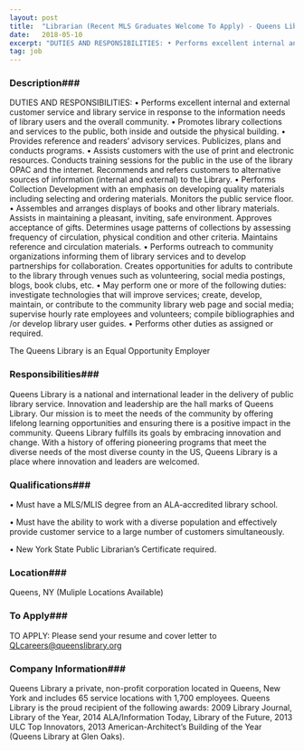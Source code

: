 ```yaml
---
layout: post
title:  "Librarian (Recent MLS Graduates Welcome To Apply) - Queens Library"
date:   2018-05-10
excerpt: "DUTIES AND RESPONSIBILITIES: • Performs excellent internal and external customer service and library service in response to the information needs of library users and the overall community. • Promotes library collections and services to the public, both inside and outside the physical building. • Provides reference and readers’ advisory services...."
tag: job
---
```


### Description###

DUTIES AND RESPONSIBILITIES:
•	Performs excellent internal and external customer service and library service in response to the information needs of library users and the overall community.
•	Promotes library collections and services to the public, both inside and outside the physical building.
•	Provides reference and readers’ advisory services.  Publicizes, plans and conducts programs. 
•	Assists customers with the use of print and electronic resources.  Conducts training sessions for the public in the use of the library OPAC and the internet. Recommends and refers customers to alternative sources of information (internal and external) to the Library.
•	Performs Collection Development with an emphasis on developing quality materials including selecting and ordering materials. Monitors the public service floor.
•	Assembles and arranges displays of books and other library materials.  Assists in maintaining a pleasant, inviting, safe environment. Approves acceptance of gifts.  Determines usage patterns of collections by assessing frequency of circulation, physical condition and other criteria.   Maintains reference and circulation materials.
•	Performs outreach to community organizations informing them of library services and to develop partnerships for collaboration. Creates opportunities for adults to contribute to the library through venues such as volunteering, social media postings, blogs, book clubs, etc.
•	May perform one or more of the following duties: investigate technologies that will improve services; create, develop, maintain, or contribute to the community library web page and social media; supervise hourly rate employees and volunteers; compile bibliographies and /or develop library user guides. 
•	Performs other duties as assigned or required.

The Queens Library is an Equal Opportunity Employer 


### Responsibilities###

Queens Library is a national and international leader in the delivery of public library service. Innovation and leadership are the hall marks of Queens Library. Our mission is to meet the needs of the community by offering lifelong learning opportunities and ensuring there is a positive impact in the community. Queens Library fulfills its goals by embracing innovation and change. With a history of offering pioneering programs that meet the diverse needs of the most diverse county in the US, Queens Library is a place where innovation and leaders are welcomed.   


### Qualifications###


• 	Must have a MLS/MLIS degree from an ALA-accredited library school.

• 	Must have the ability to work with a diverse population and effectively provide customer service to a large number of customers simultaneously.

• 	New York State Public Librarian’s Certificate required.





### Location###

Queens, NY (Muliple Locations Available)




### To Apply###

TO APPLY:
Please send your resume and cover letter to QLcareers@queenslibrary.org 


### Company Information###

Queens Library a private, non-profit corporation located in Queens, New York and includes 65 service locations with 1,700 employees. 
Queens Library is the proud recipient of the following awards: 2009 Library Journal, Library of the Year, 2014 ALA/Information Today, Library of the Future, 2013 ULC Top Innovators, 2013 American-Architect’s Building of the Year (Queens Library at Glen Oaks).



